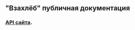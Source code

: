 ## "Взахлёб" публичная документация

### [API сайта](https://skript.github.io/public-docs/API-zahleb.me.md "API Сайта").
